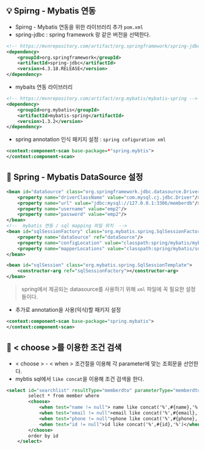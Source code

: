 ## :bulb: Spirng - Mybatis 연동

- Spirng - Mybatis 연동을 위한 라이브러리 추가 `pom.xml`
- spring-jdbc : spring framework 랑 같은 버전을 선택한다. 

```xml
<!-- https://mvnrepository.com/artifact/org.springframework/spring-jdbc -->
<dependency>
    <groupId>org.springframework</groupId>
    <artifactId>spring-jdbc</artifactId>
    <version>4.3.18.RELEASE</version>
</dependency>
```

- mybaits 연동 라이브러리

```xml
<!-- https://mvnrepository.com/artifact/org.mybatis/mybatis-spring -->
<dependency>
    <groupId>org.mybatis</groupId>
    <artifactId>mybatis-spring</artifactId>
    <version>1.3.2</version>
</dependency>

```

- spring annotation 인식 패키지 설정 : `spring cofiguration xml`

```xml
<context:component-scan base-package=*"spring.mybtis">
</context:component-scan>
```



## :mag_right: Spring - Mybatis DataSource 설정

```xml
<bean id="dataSource" class="org.springframework.jdbc.datasource.DriverManagerDataSource">
	<property name="driverClassName" value="com.mysql.cj.jdbc.Driver"/>
	<property name="url" value="jdbc:mysql://127.0.0.1:3306/memberdb"/>
	<property name="username" value="emp2"/>
	<property name="password" value="emp2"/>
</bean>
<!--  mybatis 연동 / sql mapping 파일 위치  -->
<bean id="sqlSessionFactory" class="org.mybatis.spring.SqlSessionFactoryBean">
	<property name="dataSource" ref="dataSource"/>
	<property name="configLocation" value="classpath:spring/mybatis/mybatis-config.xml" />
	<property name="mapperLocations" value="classpath:spring/mybatis/sql-mapping.xml" />
</bean>

<bean id="sqlSession" class="org.mybatis.spring.SqlSessionTemplate">
	<constructor-arg ref="sqlSessionFactory"></constructor-arg>
</bean>
```

> spring에서 제공되는 datasource를 사용하기 위해 `xml`  파일에 꼭 필요한 설정들이다.

- 추가로 annotation을 사용(익식)할 패키지 설정

```xml
<context:component-scan base-package="spring.mybatis">
</context:component-scan>
```



## :mag_right: < choose >를 이용한 조건 검색

- < choose > - < when > 조건절을 이용해 각 parameter에 맞는 조회문을 선언한다.
- mybtis sql에서 `like concat`을 이용해 조건 검색을 한다.  

```xml
<select id="searchlist" resultType="memberdto" parameterType="memberdto">
		select * from member where
		<choose>
			<when test="name != null"> name like concat('%',#{name},'%')</when>
			<when test="email != null">email like concat('%',#{email},'%')</when>
			<when test="phone != null">phone like concat('%',#{phone},'%')</when>
			<when test="id != null">id like concat('%',#{id},'%')</when>
		</choose>
		order by id
	</select>
```